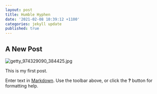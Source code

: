 ```yaml
---
layout: post
title: Humble Hyphen
date: '2021-02-08 10:39:12 +1100'
categories: jekyll update
published: true
---
```

## A New Post


![getty_974329090_384425.jpg]({{site.baseurl}}/_posts/getty_974329090_384425.jpg)



This is my first post. 

Enter text in [Markdown](http://daringfireball.net/projects/markdown/). Use the toolbar above, or click the **?** button for formatting help.

